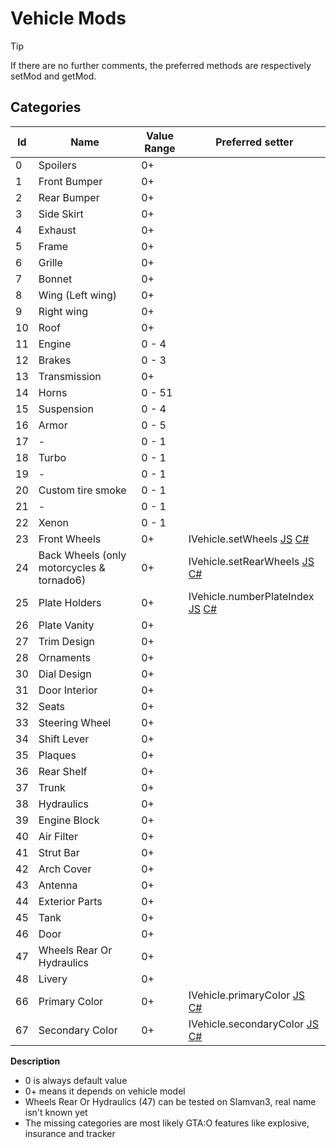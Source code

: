 ﻿# Vehicle Mods

> [!TIP]
> If there are no further comments, the preferred methods are respectively setMod and getMod.

## Categories

| Id  | Name                                      | Value Range | Preferred setter                                                                                                                                                                                                                                                            |
|-----|-------------------------------------------|-------------|-----------------------------------------------------------------------------------------------------------------------------------------------------------------------------------------------------------------------------------------------------------------------------|
| 0   | Spoilers                                  | 0+          |                                                                                                                                                                                                                                                                             |
| 1   | Front Bumper                              | 0+          |                                                                                                                                                                                                                                                                             |
| 2   | Rear Bumper                               | 0+          |                                                                                                                                                                                                                                                                             |
| 3   | Side Skirt                                | 0+          |                                                                                                                                                                                                                                                                             |
| 4   | Exhaust                                   | 0+          |                                                                                                                                                                                                                                                                             |
| 5   | Frame                                     | 0+          |                                                                                                                                                                                                                                                                             |
| 6   | Grille                                    | 0+          |                                                                                                                                                                                                                                                                             |
| 7   | Bonnet                                    | 0+          |                                                                                                                                                                                                                                                                             |
| 8   | Wing (Left wing)                          | 0+          |                                                                                                                                                                                                                                                                             |
| 9   | Right wing                                | 0+          |                                                                                                                                                                                                                                                                             |
| 10  | Roof                                      | 0+          |                                                                                                                                                                                                                                                                             |
| 11  | Engine                                    | 0 - 4       |                                                                                                                                                                                                                                                                             |
| 12  | Brakes                                    | 0 - 3       |                                                                                                                                                                                                                                                                             |
| 13  | Transmission                              | 0+          |                                                                                                                                                                                                                                                                             |
| 14  | Horns                                     | 0 - 51      |                                                                                                                                                                                                                                                                             |
| 15  | Suspension                                | 0 - 4       |                                                                                                                                                                                                                                                                             |
| 16  | Armor                                     | 0 - 5       |                                                                                                                                                                                                                                                                             |
| 17  | -                                         | 0 - 1       |                                                                                                                                                                                                                                                                             |
| 18  | Turbo                                     | 0 - 1       |                                                                                                                                                                                                                                                                             |
| 19  | -                                         | 0 - 1       |                                                                                                                                                                                                                                                                             |
| 20  | Custom tire smoke                         | 0 - 1       |                                                                                                                                                                                                                                                                             |
| 21  | -                                         | 0 - 1       |                                                                                                                                                                                                                                                                             |
| 22  | Xenon                                     | 0 - 1       |                                                                                                                                                                                                                                                                             |
| 23  | Front Wheels                              | 0+          | IVehicle.setWheels [JS](http://docs.altv.mp/js/api/alt-server.Vehicle.html#_altmp_altv_types_alt_server_Vehicle_setWheels) [C#](http://docs.altv.mp/cs/api/AltV.Net.Elements.Entities.IVehicle.html#AltV_Net_Elements_Entities_IVehicle_SetWheels_System_Byte_System_Byte_) |
| 24  | Back Wheels (only motorcycles & tornado6) | 0+          | IVehicle.setRearWheels [JS](http://docs.altv.mp/js/api/alt-server.Vehicle.html#_altmp_altv_types_alt_server_Vehicle_setRearWheels) [C#](http://docs.altv.mp/cs/api/AltV.Net.Elements.Entities.IVehicle.html#AltV_Net_Elements_Entities_IVehicle_RearWheel)                  |
| 25  | Plate Holders                             | 0+          | IVehicle.numberPlateIndex [JS](http://docs.altv.mp/js/api/alt-server.Vehicle.html#_altmp_altv_types_alt_server_Vehicle_numberPlateIndex) [C#](http://docs.altv.mp/cs/api/AltV.Net.Elements.Entities.IVehicle.html#AltV_Net_Elements_Entities_IVehicle_NumberplateIndex)     |
| 26  | Plate Vanity                              | 0+          |                                                                                                                                                                                                                                                                             |
| 27  | Trim Design                               | 0+          |                                                                                                                                                                                                                                                                             |
| 28  | Ornaments                                 | 0+          |                                                                                                                                                                                                                                                                             |
| 30  | Dial Design                               | 0+          |                                                                                                                                                                                                                                                                             |
| 31  | Door Interior                             | 0+          |                                                                                                                                                                                                                                                                             |
| 32  | Seats                                     | 0+          |                                                                                                                                                                                                                                                                             |
| 33  | Steering Wheel                            | 0+          |                                                                                                                                                                                                                                                                             |
| 34  | Shift Lever                               | 0+          |                                                                                                                                                                                                                                                                             |
| 35  | Plaques                                   | 0+          |                                                                                                                                                                                                                                                                             |
| 36  | Rear Shelf                                | 0+          |                                                                                                                                                                                                                                                                             |
| 37  | Trunk                                     | 0+          |                                                                                                                                                                                                                                                                             |
| 38  | Hydraulics                                | 0+          |                                                                                                                                                                                                                                                                             |
| 39  | Engine Block                              | 0+          |                                                                                                                                                                                                                                                                             |
| 40  | Air Filter                                | 0+          |                                                                                                                                                                                                                                                                             |
| 41  | Strut Bar                                 | 0+          |                                                                                                                                                                                                                                                                             |
| 42  | Arch Cover                                | 0+          |                                                                                                                                                                                                                                                                             |
| 43  | Antenna                                   | 0+          |                                                                                                                                                                                                                                                                             |
| 44  | Exterior Parts                            | 0+          |                                                                                                                                                                                                                                                                             |
| 45  | Tank                                      | 0+          |                                                                                                                                                                                                                                                                             |
| 46  | Door                                      | 0+          |                                                                                                                                                                                                                                                                             |
| 47  | Wheels Rear Or Hydraulics                 | 0+          |                                                                                                                                                                                                                                                                             |
| 48  | Livery                                    | 0+          |                                                                                                                                                                                                                                                                             |
| 66  | Primary Color                             | 0+          | IVehicle.primaryColor [JS](http://docs.altv.mp/js/api/alt-server.Vehicle.html#_altmp_altv_types_alt_server_Vehicle_primaryColor) [C#](http://docs.altv.mp/cs/api/AltV.Net.Elements.Entities.IVehicle.html#AltV_Net_Elements_Entities_IVehicle_PrimaryColor)                 |
| 67  | Secondary Color                           | 0+          | IVehicle.secondaryColor [JS](http://docs.altv.mp/js/api/alt-server.Vehicle.html#_altmp_altv_types_alt_server_Vehicle_secondaryColor) [C#](http://docs.altv.mp/cs/api/AltV.Net.Elements.Entities.IVehicle.html#AltV_Net_Elements_Entities_IVehicle_SecondaryColor)           |

**Description**

- 0 is always default value
- 0+ means it depends on vehicle model
- Wheels Rear Or Hydraulics (47) can be tested on Slamvan3, real name isn't known yet
- The missing categories are most likely GTA:O features like explosive, insurance and tracker